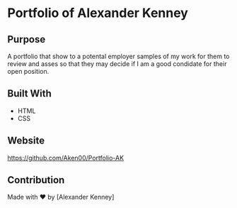 # Portfolio of Alexander Kenney

## Purpose
A portfolio that show to a potental employer samples of my work for them to review and asses so that they may decide if I am a good condidate for their open position.

## Built With
* HTML
* CSS


## Website 
https://github.com/Aken00/Portfolio-AK


## Contribution
Made with ❤️ by [Alexander Kenney]